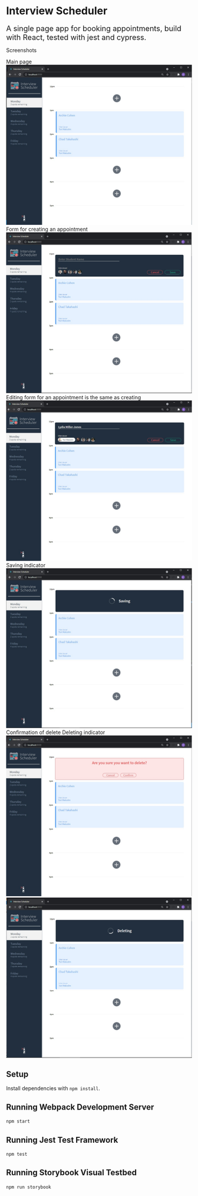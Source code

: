 # Interview Scheduler
<span style="font-size: 20px">A single page app for booking appointments, build with React, tested with jest and cypress.</span>

Screenshots

Main page
!["Main page"](screenshots/1.jpg)
Form for creating an appointment
!["Form for a new appointment"](screenshots/2.jpg)
Editing form for an appointment is the same as creating
!["Creating/Editing appointment form"](screenshots/3.jpg)
Saving indicator
!["Saving"](screenshots/4.jpg)
Confirmation of delete
Deleting indicator
!["Deleting message"](screenshots/5.jpg)
!["Deleting"](screenshots/6.jpg)

## Setup

Install dependencies with `npm install`.

## Running Webpack Development Server

```sh
npm start
```

## Running Jest Test Framework

```sh
npm test
```

## Running Storybook Visual Testbed

```sh
npm run storybook
```
